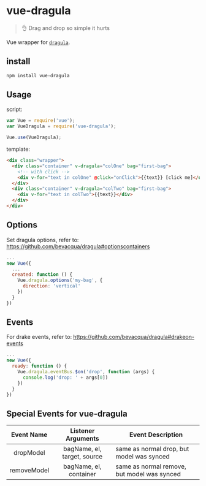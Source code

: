 # vue-dragula
> :ok_hand: Drag and drop so simple it hurts

Vue wrapper for [`dragula`][1].

## install
``` bash
npm install vue-dragula
```

## Usage
script:
``` javascript
var Vue = require('vue');
var VueDragula = require('vue-dragula');

Vue.use(VueDragula);
```

template:
``` html
<div class="wrapper">
  <div class="container" v-dragula="colOne" bag="first-bag">
    <!-- with click -->
    <div v-for="text in colOne" @click="onClick">{{text}} [click me]</div>
  </div>
  <div class="container" v-dragula="colTwo" bag="first-bag">
    <div v-for="text in colTwo">{{text}}</div>
  </div>
</div>
```

## Options
Set dragula options, refer to: https://github.com/bevacqua/dragula#optionscontainers
```js
...
new Vue({
  ...
  created: function () {
    Vue.dragula.options('my-bag', {
      direction: 'vertical'
    })
  }
})
```

## Events
For drake events, refer to: https://github.com/bevacqua/dragula#drakeon-events


```js
...
new Vue({
  ready: function () {
    Vue.dragula.eventBus.$on('drop', function (args) {
      console.log('drop: ' + args[0])
    })
  }
})
```


## Special Events for vue-dragula

| Event Name |      Listener Arguments      |  Event Description |
| :-------------: |:-------------:| -----|
| dropModel | bagName, el, target, source | same as normal drop, but model was synced |
| removeModel | bagName, el, container | same as normal remove, but model was synced |

[1]: https://github.com/bevacqua/dragula
